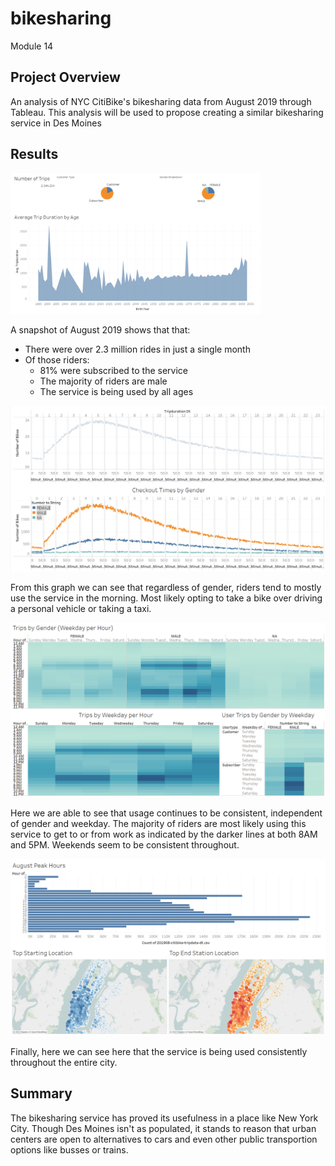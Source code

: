 # bikesharing
Module 14

## **Project Overview**
An analysis of NYC CitiBike's bikesharing data from August 2019 through Tableau. This analysis will be used to propose creating a similar bikesharing service in Des Moines

## Results
<img src="https://github.com/nguyenauloi/bikesharing/blob/main/resources/imgs/Dashboard%201.PNG" width="400">

A snapshot of August 2019 shows that that:
 - There were over 2.3 million rides in just a single month
 - Of those riders:
    - 81% were subscribed to the service
    - The majority of riders are male
    - The service is being used by all ages

<img src="https://github.com/nguyenauloi/bikesharing/blob/main/resources/imgs/Dashboard%202.PNG" width="600">

From this graph we can see that regardless of gender, riders tend to mostly use the service in the morning. Most likely opting to take a bike over driving a personal vehicle or taking a taxi. 

<img src="https://github.com/nguyenauloi/bikesharing/blob/main/resources/imgs/Dashboard%203.PNG" width="600">

Here we are able to see that usage continues to be consistent, independent of gender and weekday. The majority of riders are most likely using this service to get to or from work as indicated by the darker lines at both 8AM and 5PM. Weekends seem to be consistent throughout. 

<img src="https://github.com/nguyenauloi/bikesharing/blob/main/resources/imgs/Dashboard%204.PNG" width="600">

Finally, here we can see here that the service is being used consistently throughout the entire city.

## Summary
The bikesharing service has proved its usefulness in a place like New York City. Though Des Moines isn't as populated, it stands to reason that urban centers are open to alternatives to cars and even other public transportion options like busses or trains. 